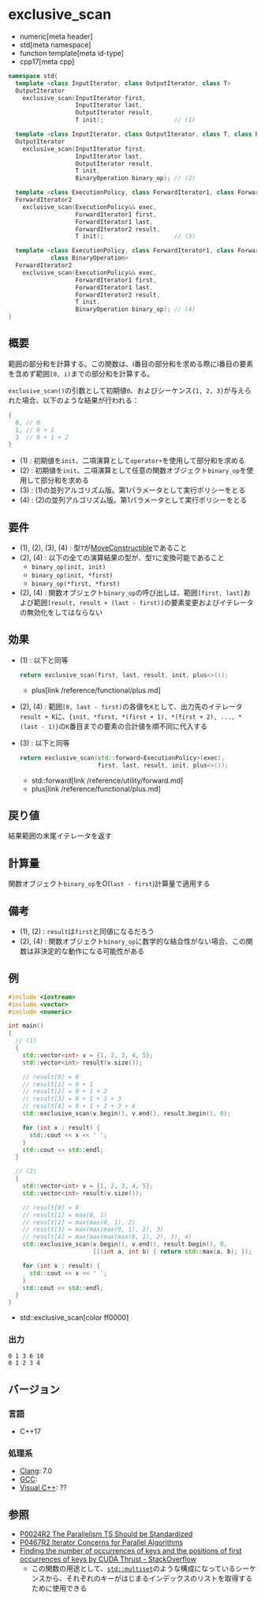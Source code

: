 # exclusive_scan
* numeric[meta header]
* std[meta namespace]
* function template[meta id-type]
* cpp17[meta cpp]

```cpp
namespace std{
  template <class InputIterator, class OutputIterator, class T>
  OutputIterator
    exclusive_scan(InputIterator first,
                   InputIterator last,
                   OutputIterator result,
                   T init);                    // (1)

  template <class InputIterator, class OutputIterator, class T, class BinaryOperation>
  OutputIterator
    exclusive_scan(InputIterator first,
                   InputIterator last,
                   OutputIterator result,
                   T init,
                   BinaryOperation binary_op); // (2)

  template <class ExecutionPolicy, class ForwardIterator1, class ForwardIterator2, class T>
  ForwardIterator2
    exclusive_scan(ExecutionPolicy&& exec,
                   ForwardIterator1 first,
                   ForwardIterator1 last,
                   ForwardIterator2 result,
                   T init);                    // (3)

  template <class ExecutionPolicy, class ForwardIterator1, class ForwardIterator2, class T,
            class BinaryOperation>
  ForwardIterator2
    exclusive_scan(ExecutionPolicy&& exec,
                   ForwardIterator1 first,
                   ForwardIterator1 last,
                   ForwardIterator2 result,
                   T init,
                   BinaryOperation binary_op); // (4)
}
```

## 概要
範囲の部分和を計算する。この関数は、i番目の部分和を求める際にi番目の要素を含めず範囲`[0, i)`までの部分和を計算する。

`exclusive_scan()`の引数として初期値`0`、およびシーケンス`{1, 2, 3}`が与えられた場合、以下のような結果が行われる：

```cpp
{
  0, // 0
  1, // 0 + 1
  3  // 0 + 1 + 2
}
```

- (1) : 初期値を`init`、二項演算として`operator+`を使用して部分和を求める
- (2) : 初期値を`init`、二項演算として任意の関数オブジェクト`binary_op`を使用して部分和を求める
- (3) : (1)の並列アルゴリズム版。第1パラメータとして実行ポリシーをとる
- (4) : (2)の並列アルゴリズム版。第1パラメータとして実行ポリシーをとる


## 要件
- (1), (2), (3), (4) : 型`T`が[MoveConstructible](/reference/concepts/MoveConstructible.md)であること
- (2), (4) : 以下の全ての演算結果の型が、型`T`に変換可能であること
    - `binary_op(init, init)`
    - `binary_op(init, *first)`
    - `binary_op(*first, *first)`
- (2), (4) : 関数オブジェクト`binary_op`の呼び出しは、範囲`[first, last]`および範囲`[result, result + (last - first)]`の要素変更およびイテレータの無効化をしてはならない


## 効果
- (1) : 以下と同等
    ```cpp
    return exclusive_scan(first, last, result, init, plus<>());
    ```
    * plus[link /reference/functional/plus.md]

- (2), (4) : 範囲`[0, last - first)`の各値を`K`として、出力先のイテレータ`result + K`に、`{init, *first, *(first + 1), *(first + 2), ..., *(last - 1)}`の`K`番目までの要素の合計値を順不同に代入する

- (3) : 以下と同等
    ```cpp
    return exclusive_scan(std::forward<ExecutionPolicy>(exec),
                          first, last, result, init, plus<>());
    ```
    * std::forward[link /reference/utility/forward.md]
    * plus[link /reference/functional/plus.md]


## 戻り値
結果範囲の末尾イテレータを返す


## 計算量
関数オブジェクト`binary_op`をO(`last - first`)計算量で適用する


## 備考
- (1), (2) : `result`は`first`と同値になるだろう
- (2), (4) : 関数オブジェクト`binary_op`に数学的な結合性がない場合、この関数は非決定的な動作になる可能性がある


## 例
```cpp example
#include <iostream>
#include <vector>
#include <numeric>

int main()
{
  // (1)
  {
    std::vector<int> v = {1, 2, 3, 4, 5};
    std::vector<int> result(v.size());

    // result[0] = 0
    // result[1] = 0 + 1
    // result[2] = 0 + 1 + 2
    // result[3] = 0 + 1 + 2 + 3
    // result[4] = 0 + 1 + 2 + 3 + 4
    std::exclusive_scan(v.begin(), v.end(), result.begin(), 0);

    for (int x : result) {
      std::cout << x << ' ';
    }
    std::cout << std::endl;
  }

  // (2)
  {
    std::vector<int> v = {1, 2, 3, 4, 5};
    std::vector<int> result(v.size());

    // result[0] = 0
    // result[1] = max(0, 1)
    // result[2] = max(max(0, 1), 2)
    // result[3] = max(max(max(0, 1), 2), 3)
    // result[4] = max(max(max(max(0, 1), 2), 3), 4)
    std::exclusive_scan(v.begin(), v.end(), result.begin(), 0,
                        [](int a, int b) { return std::max(a, b); });

    for (int x : result) {
      std::cout << x << ' ';
    }
    std::cout << std::endl;
  }
}
```
* std::exclusive_scan[color ff0000]

### 出力
```
0 1 3 6 10 
0 1 2 3 4 
```

## バージョン
### 言語
- C++17

### 処理系
- [Clang](/implementation.md#clang): 7.0
- [GCC](/implementation.md#gcc):
- [Visual C++](/implementation.md#visual_cpp): ??


## 参照
- [P0024R2 The Parallelism TS Should be Standardized](http://www.open-std.org/jtc1/sc22/wg21/docs/papers/2016/p0024r2.html)
- [P0467R2 Iterator Concerns for Parallel Algorithms](http://www.open-std.org/jtc1/sc22/wg21/docs/papers/2017/p0467r2.html)
- [Finding the number of occurrences of keys and the positions of first occurrences of keys by CUDA Thrust - StackOverflow](https://stackoverflow.com/questions/8792926/finding-the-number-of-occurrences-of-keys-and-the-positions-of-first-occurrences/)
    - この関数の用途として、[`std::multiset`](/reference/set/multiset.md)のような構成になっているシーケンスから、それぞれのキーがはじまるインデックスのリストを取得するために使用できる
